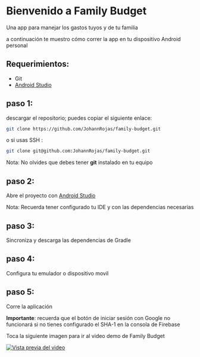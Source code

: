 # Bienvenido a Family Budget

Una app para manejar los gastos tuyos y de tu familia 

a continuación te muestro cómo correr la app en tu dispositivo Android personal

## Requerimientos: 
 - Git
 - [Android Studio](https://developer.android.com/studio)

## paso 1:

descargar el repositorio; puedes copiar el siguiente enlace: 

```bash 
git clone https://github.com/JohannRojas/family-budget.git
```
o si usas SSH : 
```bash
git clone git@github.com:JohannRojas/family-budget.git
```
Nota: No olvides que debes tener **git** instalado en tu equipo

## paso 2:

Abre el proyecto con [Android Studio](https://developer.android.com/studio)

Nota: Recuerda tener configurado tu IDE y con las dependencias necesarias

## paso 3: 

Sincroniza y descarga las dependencias de Gradle

## paso 4:

Configura tu emulador o dispositivo movil

## paso 5:

Corre la aplicación

**Importante**: recuerda que el botón de iniciar sesión con Google no funcionará si no tienes configurado el SHA-1 en la consola de Firebase

Toca la siguiente imagen para ir al video demo de Family Budget

[![Vista previa del video](https://img.youtube.com/vi/iXG7x5PvZ5E/maxresdefault.jpg)](https://www.youtube.com/watch?v=iXG7x5PvZ5E)


